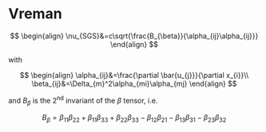 # Vreman

$$
\begin{align}
\nu_{SGS}&=c\sqrt{\frac{B_{\beta}}{\alpha_{ij}\alpha_{ij}}}
\end{align}
$$

with

$$
\begin{align}
\alpha_{ij}&=\frac{\partial \bar{u_{j}}}{\partial x_{i}}\\
\beta_{ij}&=\Delta_{m}^2\alpha_{mi}\alpha_{mj}
\end{align}
$$

and $B_{\beta}$ is the $2^{\text{nd}}$ invariant of the $\beta$ tensor, i.e.

$$
B_{\beta}=\beta_{11}\beta_{22}+\beta_{11}\beta_{33}+\beta_{22}\beta_{33}-\beta_{12}\beta_{21}-\beta_{13}\beta_{31}-\beta_{23}\beta_{32}
$$

